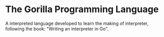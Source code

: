 # The Gorilla Programming Language
A interpreted language developed to learn the making of interpreter, following the book: "Writing an interpreter in Go".
